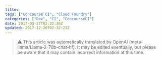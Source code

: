 ```yaml
---
title: 
tags: ["Concourse CI", "Cloud Foundry"]
categories: ["Dev", "CI", "ConcourseCI"]
date: 2017-03-27T02:22:36Z
updated: 2017-12-20T02:32:23Z
---
```


> ⚠️ This article was automatically translated by OpenAI (meta-llama/Llama-2-70b-chat-hf).
> It may be edited eventually, but please be aware that it may contain incorrect information at this time.


